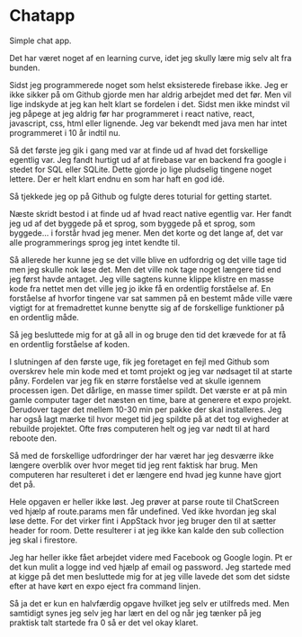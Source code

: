 # Chatapp

Simple chat app.

Det har været noget af en learning curve, idet jeg skully lære mig selv alt fra bunden.

Sidst jeg programmerede noget som helst eksisterede firebase ikke. Jeg er ikke sikker på om Github gjorde men har aldrig arbejdet med det før.
Men vil lige indskyde at jeg kan helt klart se fordelen i det.
Sidst men ikke mindst vil jeg påpege at jeg aldrig før har programmeret i react native, react, javascript, css, html eller lignende. Jeg var bekendt med java men har intet programmeret i 10 år indtil nu.

Så det første jeg gik i gang med var at finde ud af hvad det forskellige egentlig var. Jeg fandt hurtigt ud af at firebase var en backend fra google i stedet for SQL eller SQLite. Dette gjorde jo lige pludselig tingene noget lettere.
Der er helt klart endnu en som har haft en god idé.

Så tjekkede jeg op på Github og fulgte deres toturial for getting startet.

Næste skridt bestod i at finde ud af hvad react native egentlig var. Her fandt jeg ud af det byggede på et sprog, som byggede på et sprog, som byggede... i forstår hvad jeg mener. Men det korte og det lange af, det var alle programmerings sprog jeg intet kendte til.

Så allerede her kunne jeg se det ville blive en udfordrig og det ville tage tid men jeg skulle nok løse det. Men det ville nok tage noget længere tid end jeg først havde antaget. Jeg ville sagtens kunne klippe klistre en masse kode fra nettet men det ville jeg jo ikke få en ordentlig forståelse af. En forståelse af hvorfor tingene var sat sammen på en bestemt måde ville være vigtigt for at fremadrettet kunne benytte sig af de forskellige funktioner på en ordentlig måde.

Så jeg besluttede mig for at gå all in og bruge den tid det krævede for at få en ordentlig forståelse af koden.

I slutningen af den første uge, fik jeg foretaget en fejl med Github som overskrev hele min kode med et tomt projekt og jeg var nødsaget til at starte påny.
Fordelen var jeg fik en større forståelse ved at skulle igennem processen igen. Det dårlige, en masse timer spildt.
Det værste er at på min gamle computer tager det næsten en time, bare at generere et expo projekt. Derudover tager det mellem 10-30 min per pakke der skal installeres.
Jeg har også lagt mærke til hvor meget tid jeg spildte på at det tog evigheder at rebuilde projektet.
Ofte frøs computeren helt og jeg var nødt til at hard reboote den.

Så med de forskellige udfordringer der har været har jeg desværre ikke længere overblik over hvor meget tid jeg rent faktisk har brug. Men computeren har resulteret i det er længere end hvad jeg kunne have gjort det på.

Hele opgaven er heller ikke løst. Jeg prøver at parse route til ChatScreen ved hjælp af route.params men får undefined. Ved ikke hvordan jeg skal løse dette. For det virker fint i AppStack hvor jeg bruger den til at sætter header for room. Dette resulterer i at jeg ikke kan kalde den sub collection jeg skal i firestore.

Jeg har heller ikke fået arbejdet videre med Facebook og Google login. Pt er det kun mulit a logge ind ved hjælp af email og password. Jeg startede med at kigge på det men besluttede mig for at jeg ville lavede det som det sidste efter at have kørt en expo eject fra command linjen.

Så ja det er kun en halvfærdig opgave hvilket jeg selv er utilfreds med. Men samtidigt synes jeg selv jeg har lært en del og når jeg tænker på jeg praktisk talt startede fra 0 så er det vel okay klaret.

